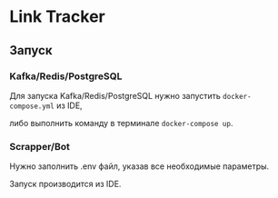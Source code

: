 # Link Tracker
## Запуск

### Kafka/Redis/PostgreSQL

Для запуска Kafka/Redis/PostgreSQL нужно запустить ```docker-compose.yml``` из IDE, 

либо выполнить команду в терминале ```docker-compose up```.

### Scrapper/Bot

Нужно заполнить .env файл, указав все необходимые параметры.

Запуск производится из IDE.
